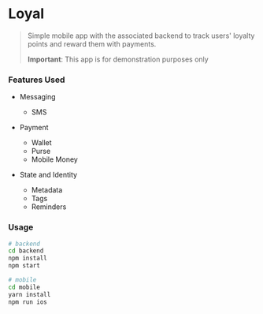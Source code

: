 # Loyal

>
> Simple mobile app with the associated backend to track users' loyalty points and reward them with payments.
>
> **Important**: This app is for demonstration purposes only

### Features Used

- Messaging
    - SMS

- Payment
    - Wallet
    - Purse
    - Mobile Money

- State and Identity
    - Metadata
    - Tags
    - Reminders


### Usage

```sh
# backend
cd backend
npm install
npm start

# mobile
cd mobile
yarn install
npm run ios
```

